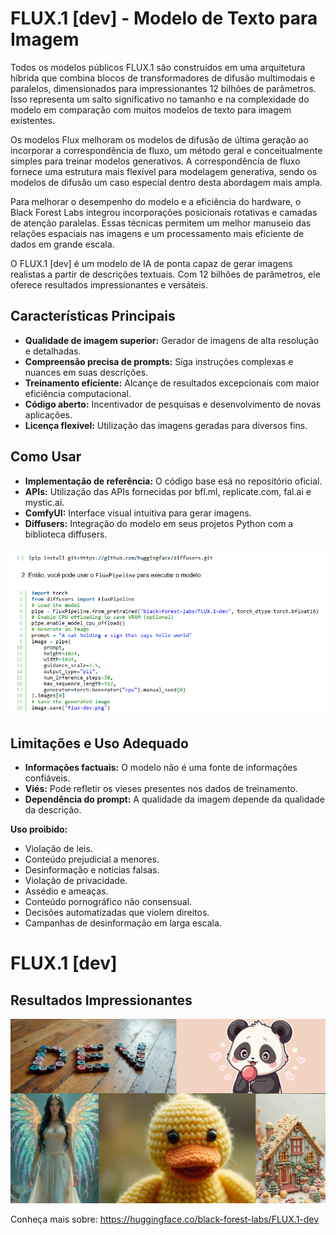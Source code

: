 # FLUX.1 [dev] - Modelo de Texto para Imagem


Todos os modelos públicos FLUX.1 são construídos em uma arquitetura híbrida que combina blocos de transformadores de difusão multimodais e paralelos, dimensionados para impressionantes 12 bilhões de parâmetros. Isso representa um salto significativo no tamanho e na complexidade do modelo em comparação com muitos modelos de texto para imagem existentes.

Os modelos Flux melhoram os modelos de difusão de última geração ao incorporar a correspondência de fluxo, um método geral e conceitualmente simples para treinar modelos generativos. A correspondência de fluxo fornece uma estrutura mais flexível para modelagem generativa, sendo os modelos de difusão um caso especial dentro desta abordagem mais ampla.

Para melhorar o desempenho do modelo e a eficiência do hardware, o Black Forest Labs integrou incorporações posicionais rotativas e camadas de atenção paralelas. Essas técnicas permitem um melhor manuseio das relações espaciais nas imagens e um processamento mais eficiente de dados em grande escala.

O FLUX.1 [dev] é um modelo de IA de ponta capaz de gerar imagens realistas a partir de descrições textuais. Com 12 bilhões de parâmetros, ele oferece resultados impressionantes e versáteis.

## Características Principais
* **Qualidade de imagem superior:** Gerador de imagens de alta resolução e detalhadas.
* **Compreensão precisa de prompts:** Siga instruções complexas e nuances em suas descrições.
* **Treinamento eficiente:** Alcançe de resultados excepcionais com maior eficiência computacional.
* **Código aberto:** Incentivador de pesquisas e desenvolvimento de novas aplicações.
* **Licença flexível:** Utilização das imagens geradas para diversos fins.

## Como Usar
* **Implementação de referência:** O código base esá no repositório oficial.
* **APIs:** Utilização das APIs fornecidas por bfl.ml, replicate.com, fal.ai e mystic.ai.
* **ComfyUI:** Interface visual intuitiva para gerar imagens.
* **Diffusers:** Integração do modelo em seus projetos Python com a biblioteca diffusers.

![Código](https://github.com/William-Paiva/SobreFlux.1-dev/blob/main/Captura%20de%20Tela%20(6).png)

## Limitações e Uso Adequado
* **Informações factuais:** O modelo não é uma fonte de informações confiáveis.
* **Viés:** Pode refletir os vieses presentes nos dados de treinamento.
* **Dependência do prompt:** A qualidade da imagem depende da qualidade da descrição.

**Uso proibido:**
* Violação de leis.
* Conteúdo prejudicial a menores.
* Desinformação e notícias falsas.
* Violação de privacidade.
* Assédio e ameaças.
* Conteúdo pornográfico não consensual.
* Decisões automatizadas que violem direitos.
* Campanhas de desinformação em larga escala.

# FLUX.1 [dev]

## Resultados Impressionantes

![Uma imagem incrível gerada pelo FLUX.1 [dev]](https://github.com/William-Paiva/SobreFlux.1-dev/blob/main/images/dev_grid.jpg)


Conheça mais sobre: https://huggingface.co/black-forest-labs/FLUX.1-dev



